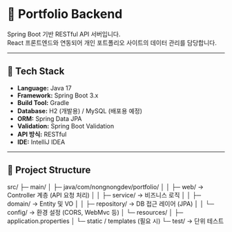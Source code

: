 # 🧠 Portfolio Backend

Spring Boot 기반 RESTful API 서버입니다.  
React 프론트엔드와 연동되어 개인 포트폴리오 사이트의 데이터 관리를 담당합니다.

---

## 🚀 Tech Stack
- **Language:** Java 17  
- **Framework:** Spring Boot 3.x  
- **Build Tool:** Gradle  
- **Database:** H2 (개발용) / MySQL (배포용 예정)  
- **ORM:** Spring Data JPA  
- **Validation:** Spring Boot Validation  
- **API 방식:** RESTful  
- **IDE:** IntelliJ IDEA  

---

## 📁 Project Structure
src/
├─ main/
│ ├─ java/com/nongnongdev/portfolio/
│ │ ├─ web/ → Controller 계층 (API 요청 처리)
│ │ ├─ service/ → 비즈니스 로직
│ │ ├─ domain/ → Entity 및 VO
│ │ ├─ repository/ → DB 접근 레이어 (JPA)
│ │ └─ config/ → 환경 설정 (CORS, WebMvc 등)
│ └─ resources/
│ ├─ application.properties
│ └─ static / templates (필요 시)
└─ test/ → 단위 테스트
